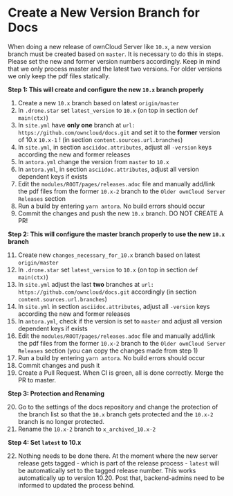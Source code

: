 # Create a New Version Branch for Docs

When doing a new release of ownCloud Server like `10.x`, a new version branch must be created based on `master`. It is necessary to do this in steps. Please set the new and former version numbers accordingly. Keep in mind that we only process master and the latest two versions. For older versions we only keep the pdf files statically.

**Step 1: This will create and configure the new `10.x` branch properly**

1.  Create a new `10.x` branch based on latest `origin/master`
2.  In `.drone.star` set `latest_version` to `10.x` (on top in section `def main(ctx)`)
3.  In `site.yml` have **only one** branch at `url: https://github.com/owncloud/docs.git`
    and set it to the **former** version of 10.x `10.x-1` ! (in section `content.sources.url.branches`)
5.  In `site.yml`, in section `asciidoc.attributes`, adjust all `-version` keys according the new and former releases
6.  In `antora.yml` change the version from `master` to `10.x`
7.  In `antora.yml`, in section `asciidoc.attributes`, adjust all version dependent keys if exists
8.  Edit the `modules/ROOT/pages/releases.adoc` file and manually add/link the pdf files from the former `10.x-2` branch to the `Older ownCloud Server Releases` section
9.  Run a build by entering `yarn antora`. No build errors should occur
10. Commit the changes and push the new `10.x` branch. DO NOT CREATE A PR!

**Step 2: This will configure the master branch properly to use the new `10.x` branch**

11.  Create new `changes_necessary_for_10.x` branch based on latest `origin/master`
12.  In `.drone.star` set `latest_version` to `10.x` (on top in section `def main(ctx)`)
13. In `site.yml` adjust the last **two** branches at `url: https://github.com/owncloud/docs.git` accordingly
   (in section `content.sources.url.branches`)
14. In `site.yml` in section `asciidoc.attributes`, adjust all `-version` keys according the new and former releases
15. In `antora.yml`, check if the version is set to `master` and adjust all version dependent keys if exists
16. Edit the `modules/ROOT/pages/releases.adoc` file and manually add/link the pdf files from the former `10.x-2` branch to the `Older ownCloud Server Releases` section (you can copy the changes made from step 1)
17. Run a build by entering `yarn antora`. No build errors should occur
18. Commit changes and push it
19. Create a Pull Request. When CI is green, all is done correctly. Merge the PR to master.

**Step 3: Protection and Renaming**

20. Go to the settings of the docs repository and change the protection of the branch list so that
    the `10.x` branch gets protected and the `10.x-2` branch is no longer protected.
21. Rename the `10.x-2` branch to `x_archived_10.x-2`

**Step 4: Set `latest` to 10.x**

22. Nothing needs to be done there. At the moment where the new server release gets tagged - which is part of the release process - `latest` will be automatically set to the tagged release number. This works automatically up to version 10.20. Post that, backend-admins need to be informed to updated the process behind.

